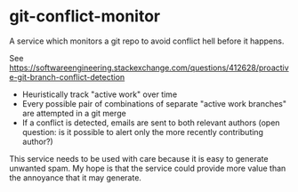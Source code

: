 # git-conflict-monitor
A service which monitors a git repo to avoid conflict hell before it happens.

See https://softwareengineering.stackexchange.com/questions/412628/proactive-git-branch-conflict-detection

- Heuristically track "active work" over time
- Every possible pair of combinations of separate "active work branches" are attempted in a git merge
- If a conflict is detected, emails are sent to both relevant authors (open question: is it 
    possible to alert only the more recently contributing author?)

This service needs to be used with care because it is easy to generate unwanted spam. My hope is 
that the service could provide more value than the annoyance that it may generate.
